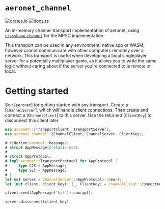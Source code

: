 # `aeronet_channel`

[![crates.io](https://img.shields.io/crates/v/aeronet_channel.svg)](https://crates.io/crates/aeronet_channel)
[![docs.rs](https://img.shields.io/docsrs/aeronet_channel)](https://docs.rs/aeronet_channel)

An in-memory channel transport implementation of aeronet, using
[`crossbeam-channel`](https://docs.rs/crossbeam-channel) for the MPSC implementation.

This transport can be used in any environment, native app or WASM, however cannot communicate with
other computers remotely over a network. This transport is useful when developing a local
singleplayer server for a potentially multiplayer game, as it allows you to write the same logic
without caring about if the server you're connected to is remote or local.

# Getting started

See [`aeronet`] for getting started with any transport. Create a [`ChannelServer`], which will
handle client connections. Then create and connect a [`ChannelClient`] to this server. Use the
returned [`ClientKey`] to disconnect this client later.

```rust
use aeronet::{TransportClient, TransportServer};
use aeronet_channel::{ChannelClient, ChannelServer, ClientKey};

# #[derive(aeronet::Message)]
# struct AppMessage(&'static str);
# 
# struct AppProtocol;
# impl aeronet::TransportProtocol for AppProtocol {
#     type C2S = AppMessage;
#     type S2C = AppMessage;
# }
let mut server = ChannelServer::<AppProtocol>::new();
let (mut client, client_key): (_, ClientKey) = ChannelClient::connected(&mut server);

client.send(AppMessage("hi!")).unwrap();

server.disconnect(client_key);
```
